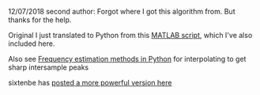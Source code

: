 12/07/2018 second author: 
Forgot where I got this algorithm from. But thanks for the help. 

Original
I just translated to Python from this [MATLAB script](http://billauer.co.il/peakdet.html), which I've also included here.

Also see [Frequency estimation methods in Python](https://gist.github.com/255291#file_parabolic.py) for interpolating to get sharp intersample peaks

sixtenbe has [posted a more powerful version here](https://gist.github.com/1178136)
